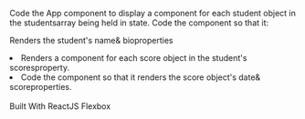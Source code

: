 Code the <App>App component to display a <Student>component for each student object in the studentsarray being held in state.
Code the <Student>component so that it:

Renders the student's name& bioproperties
  <li>Renders a <Score>component for each score object in the student's scoresproperty.</li>
  <li>Code the <Score>component so that it renders the score object's date& scoreproperties.</li>

<br>
Built With
ReactJS
Flexbox
  
